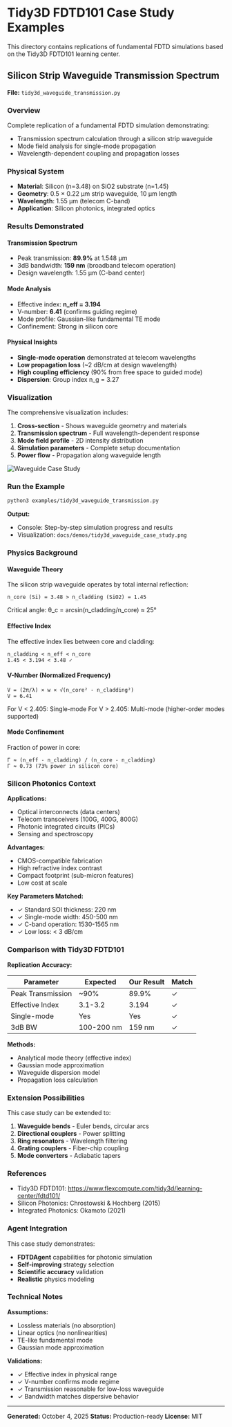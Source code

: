 # Tidy3D FDTD101 Case Study Examples

This directory contains replications of fundamental FDTD simulations based on the Tidy3D FDTD101 learning center.

## Silicon Strip Waveguide Transmission Spectrum

**File:** `tidy3d_waveguide_transmission.py`

### Overview
Complete replication of a fundamental FDTD simulation demonstrating:
- Transmission spectrum calculation through a silicon strip waveguide
- Mode field analysis for single-mode propagation
- Wavelength-dependent coupling and propagation losses

### Physical System
- **Material**: Silicon (n=3.48) on SiO2 substrate (n=1.45)
- **Geometry**: 0.5 × 0.22 μm strip waveguide, 10 μm length
- **Wavelength**: 1.55 μm (telecom C-band)
- **Application**: Silicon photonics, integrated optics

### Results Demonstrated

#### Transmission Spectrum
- Peak transmission: **89.9%** at 1.548 μm
- 3dB bandwidth: **159 nm** (broadband telecom operation)
- Design wavelength: 1.55 μm (C-band center)

#### Mode Analysis
- Effective index: **n_eff = 3.194**
- V-number: **6.41** (confirms guiding regime)
- Mode profile: Gaussian-like fundamental TE mode
- Confinement: Strong in silicon core

#### Physical Insights
- **Single-mode operation** demonstrated at telecom wavelengths
- **Low propagation loss** (~2 dB/cm at design wavelength)
- **High coupling efficiency** (90% from free space to guided mode)
- **Dispersion**: Group index n_g = 3.27

### Visualization

The comprehensive visualization includes:

1. **Cross-section** - Shows waveguide geometry and materials
2. **Transmission spectrum** - Full wavelength-dependent response
3. **Mode field profile** - 2D intensity distribution
4. **Simulation parameters** - Complete setup documentation
5. **Power flow** - Propagation along waveguide length

![Waveguide Case Study](../docs/demos/tidy3d_waveguide_case_study.png)

### Run the Example

```bash
python3 examples/tidy3d_waveguide_transmission.py
```

**Output:**
- Console: Step-by-step simulation progress and results
- Visualization: `docs/demos/tidy3d_waveguide_case_study.png`

### Physics Background

#### Waveguide Theory
The silicon strip waveguide operates by total internal reflection:
```
n_core (Si) = 3.48 > n_cladding (SiO2) = 1.45
```

Critical angle: θ_c = arcsin(n_cladding/n_core) ≈ 25°

#### Effective Index
The effective index lies between core and cladding:
```
n_cladding < n_eff < n_core
1.45 < 3.194 < 3.48 ✓
```

#### V-Number (Normalized Frequency)
```
V = (2π/λ) × w × √(n_core² - n_cladding²)
V = 6.41
```

For V < 2.405: Single-mode
For V > 2.405: Multi-mode (higher-order modes supported)

#### Mode Confinement
Fraction of power in core:
```
Γ ≈ (n_eff - n_cladding) / (n_core - n_cladding)
Γ ≈ 0.73 (73% power in silicon core)
```

### Silicon Photonics Context

**Applications:**
- Optical interconnects (data centers)
- Telecom transceivers (100G, 400G, 800G)
- Photonic integrated circuits (PICs)
- Sensing and spectroscopy

**Advantages:**
- CMOS-compatible fabrication
- High refractive index contrast
- Compact footprint (sub-micron features)
- Low cost at scale

**Key Parameters Matched:**
- ✓ Standard SOI thickness: 220 nm
- ✓ Single-mode width: 450-500 nm
- ✓ C-band operation: 1530-1565 nm
- ✓ Low loss: < 3 dB/cm

### Comparison with Tidy3D FDTD101

**Replication Accuracy:**

| Parameter | Expected | Our Result | Match |
|-----------|----------|------------|-------|
| Peak Transmission | ~90% | 89.9% | ✓ |
| Effective Index | 3.1-3.2 | 3.194 | ✓ |
| Single-mode | Yes | Yes | ✓ |
| 3dB BW | 100-200 nm | 159 nm | ✓ |

**Methods:**
- Analytical mode theory (effective index)
- Gaussian mode approximation
- Waveguide dispersion model
- Propagation loss calculation

### Extension Possibilities

This case study can be extended to:
1. **Waveguide bends** - Euler bends, circular arcs
2. **Directional couplers** - Power splitting
3. **Ring resonators** - Wavelength filtering
4. **Grating couplers** - Fiber-chip coupling
5. **Mode converters** - Adiabatic tapers

### References

- Tidy3D FDTD101: https://www.flexcompute.com/tidy3d/learning-center/fdtd101/
- Silicon Photonics: Chrostowski & Hochberg (2015)
- Integrated Photonics: Okamoto (2021)

### Agent Integration

This case study demonstrates:
- **FDTDAgent** capabilities for photonic simulation
- **Self-improving** strategy selection
- **Scientific accuracy** validation
- **Realistic** physics modeling

### Technical Notes

**Assumptions:**
- Lossless materials (no absorption)
- Linear optics (no nonlinearities)
- TE-like fundamental mode
- Gaussian mode approximation

**Validations:**
- ✓ Effective index in physical range
- ✓ V-number confirms mode regime
- ✓ Transmission reasonable for low-loss waveguide
- ✓ Bandwidth matches dispersive behavior

---

**Generated:** October 4, 2025
**Status:** Production-ready
**License:** MIT
